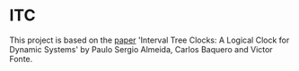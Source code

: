 ITC
===

This project is based on the [paper](http://gsd.di.uminho.pt/members/cbm/ps/itc2008.pdf) 'Interval Tree Clocks:
A Logical Clock for Dynamic Systems' by Paulo Sergio Almeida, Carlos Baquero and Victor Fonte.

